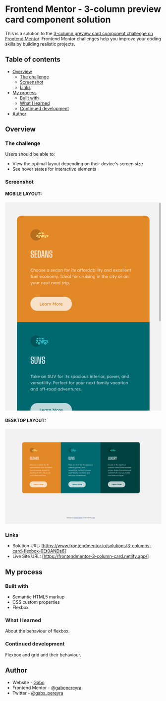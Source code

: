 # Frontend Mentor - 3-column preview card component solution

This is a solution to the [3-column preview card component challenge on Frontend Mentor](https://www.frontendmentor.io/challenges/3column-preview-card-component-pH92eAR2-). Frontend Mentor challenges help you improve your coding skills by building realistic projects. 

## Table of contents

- [Overview](#overview)
  - [The challenge](#the-challenge)
  - [Screenshot](#screenshot)
  - [Links](#links)
- [My process](#my-process)
  - [Built with](#built-with)
  - [What I learned](#what-i-learned)
  - [Continued development](#continued-development)
- [Author](#author)

## Overview

### The challenge

Users should be able to:

- View the optimal layout depending on their device's screen size
- See hover states for interactive elements

### Screenshot
#### MOBILE LAYOUT:
![](./screenshots/MOBILE.png)

#### DESKTOP LAYOUT:
![](./screenshots/DESKTOP.png)

### Links

- Solution URL: [https://www.frontendmentor.io/solutions/3-columns-card-flexbox-0Et0ANDs6]
- Live Site URL: [https://frontendmentor-3-column-card.netlify.app/]

## My process

### Built with

- Semantic HTML5 markup
- CSS custom properties
- Flexbox

### What I learned

About the behaviour of flexbox.

### Continued development

Flexbox and grid and their behaviour. 

## Author

- Website - [Gabo](https://github.com/gabopereyra)
- Frontend Mentor - [@gabopereyra](https://www.frontendmentor.io/profile/gabopereyra)
- Twitter - [@gabs_pereyra](https://twitter.com/gabs_pereyra)
